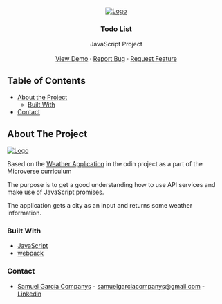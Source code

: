 <br />
<p align="center">
  <a href="https://rawcdn.githack.com/samgaco/todolist/4c009a1851daeb5401494aabbd50beccec54308f/dist/index.html">
    <img src="src/images/logo.png" alt="Logo">
  </a>

  <h3 align="center">Todo List</h3>

  <p align="center">
    JavaScript Project
    <br />
    <br />
    <a href="#">View Demo</a>
    ·
    <a href="https://github.com/samgaco/todolist/issues">Report Bug</a>
    ·
    <a href="https://github.com/samgaco/todolist/issues">Request Feature</a>
  </p>
</p>


<!-- TABLE OF CONTENTS -->
## Table of Contents

* [About the Project](#about-the-project)
  * [Built With](#built-with)
* [Contact](#Contact)




<!-- ABOUT THE PROJECT -->
## About The Project

  <a href="#">
    <img src="src/images/bench.jpg" alt="Logo">
  </a>

Based on the [Weather Application](https://www.theodinproject.com/courses/javascript/lessons/weather-app) in the odin project as a part of the Microverse curriculum

The purpose is to get a good understanding how to use API services and make use of JavaScript promises.

The application gets a city as an input and returns some weather information.


### Built With
* [JavaScript](https://www.javascript.com/)
* [webpack](https://webpack.js.org/)


### Contact

* [Samuel García Companys](https://github.com/samgaco) - samuelgarciacompanys@gmail.com - [Linkedin](https://www.linkedin.com/in/samuel-garc%C3%ADa-companys-0a848284/)
